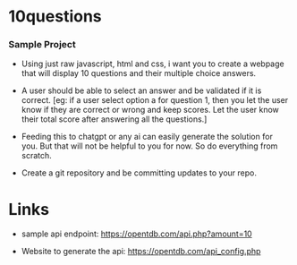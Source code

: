 # 10questions
### Sample Project

- Using just raw javascript, html and css, i want you to create a webpage that will display 10 questions and their multiple choice answers. 
- A user should be able to select an answer and be validated if it is correct. 
[eg: if a user select option a for question 1, then you let the user know if they are correct or wrong and keep scores. Let the user know their total score after answering all the questions.]


- Feeding this to chatgpt or any ai can easily generate the solution for you. But that will not be helpful to you for now. So do everything from scratch.

- Create a git repository and be committing updates to your repo.

# Links
- sample api endpoint: https://opentdb.com/api.php?amount=10

- Website to generate the api: https://opentdb.com/api_config.php

